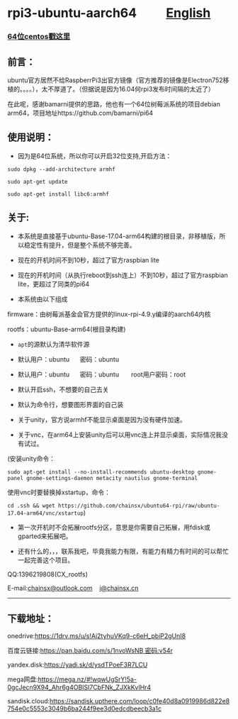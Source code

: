 # rpi3-ubuntu-aarch64          [English](https://github.com/chainsx/ubuntu64-rpi/blob/ubuntu-17.04-arm64/README-EN.md)

### [64位centos戳这里](https://github.com/chainsx/centos64-rpi)




## 前言：

ubuntu官方居然不给RaspberrPi3出官方镜像（官方推荐的镜像是Electron752移植的。。。。），太不厚道了。（但据说是因为16.04何rpi3发布时间隔的太近了）


在此呢，感谢bamarni提供的思路，他也有一个64位树莓派系统的项目debian arm64，项目地址https://github.com/bamarni/pi64

## 使用说明：

* 因为是64位系统，所以你可以开启32位支持,开启方法：

`sudo dpkg --add-architecture armhf`

`sudo apt-get update`

`sudo apt-get install libc6:armhf`

## 关于:

* 本系统是直接基于ubuntu-Base-17.04-arm64构建的根目录，非移植版，所以稳定性有提升，但是整个系统不够完善。


* 现在的开机时间不到10秒，超过了官方raspbian lite

* 现在的开机时间（从执行reboot到ssh连上）不到10秒，超过了官方raspbian lite，更超过了同类的pi64


* 本系统由以下组成

firmware：由树莓派基金会官方提供的linux-rpi-4.9.y编译的aarch64内核

rootfs：ubuntu-Base-arm64(根目录构建)

* `apt`的源默认为清华软件源


* 默认用户：ubuntu      密码：ubuntu          

* 默认用户：ubuntu      密码：ubuntu       root用户密码：root      


* 默认开启ssh，不想要的自己去关

* 默认为命令行，想要图形界面的自己装

* 关于unity，官方说armhf不能显示桌面是因为没有硬件加速。

* 关于vnc，在arm64上安装unity后可以用vnc连上并显示桌面，实际情况我没有试过。

(安装unity命令：

`sudo apt-get install --no-install-recommends ubuntu-desktop gnome-panel gnome-settings-daemon metacity nautilus gnome-terminal`

使用vnc时要替换掉xstartup，命令：

`cd .ssh && wget https://github.com/chainsx/ubuntu64-rpi/raw/ubuntu-17.04-arm64/vnc/xstartup`)

* 第一次开机时不会拓展rootfs分区，意思是你需要自己拓展，用fdisk或gparted来拓展吧。

* 还有什么的，，，联系我吧，毕竟我能力有限，有能力有精力有时间的可以帮忙一起完善这个项目。

QQ:1396219808(CX_rootfs)

E-mail:chainsx@outlook.com    i@chainsx.cn

**********************

## 下载地址：

onedrive:https://1drv.ms/u/s!Aj2tyhuVKq9-c6eH_pbiP2gUnI8

百度云链接:https://pan.baidu.com/s/1nvoWsNB 密码:v54r

yandex.disk:https://yadi.sk/d/ysdTPoeF3R7LCU

mega网盘:https://mega.nz/#!wqwUgSrY!5a-0gcJecn9X94_Ahr6g4OBISl7CbFNk_ZJXkKvIHr4

sandisk.cloud:https://sandisk.upthere.com/loop/c0fe40d8a0919986d822e8754e0c5553c3049b6ba244f9ee3d0edcdbeecb3a1c

